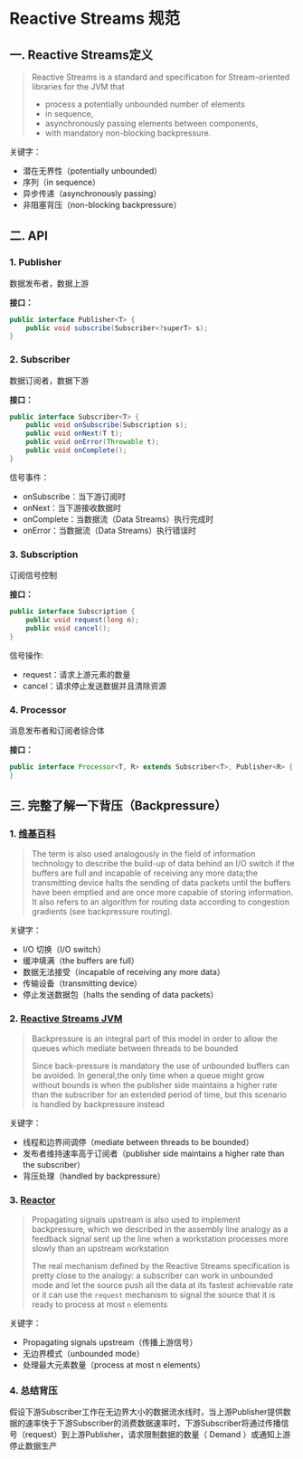 # Reactive Streams 规范

## 一. Reactive Streams定义
>Reactive Streams is a standard and specification for Stream-oriented libraries for the JVM that
> * process a potentially unbounded number of elements
> * in sequence,
> * asynchronously passing elements between components,
> * with mandatory non-blocking backpressure.

关键字：
* 潜在无界性（potentially unbounded）
* 序列（in sequence）
* 异步传递（asynchronously passing）
* 非阻塞背压（non-blocking backpressure）

## 二. API
### 1. Publisher
数据发布者，数据上游

**接口：**
```java
public interface Publisher<T> {
    public void subscribe(Subscriber<?superT> s);
}
```

### 2. Subscriber
数据订阅者，数据下游

**接口：**
```java
public interface Subscriber<T> {
    public void onSubscribe(Subscription s);
    public void onNext(T t);
    public void onError(Throwable t);
    public void onComplete();
}
```
信号事件：
* onSubscribe：当下游订阅时
* onNext：当下游接收数据时
* onComplete：当数据流（Data Streams）执行完成时
* onError：当数据流（Data Streams）执行错误时

### 3. Subscription
订阅信号控制

**接口：**
```java
public interface Subscription {
    public void request(long n);
    public void cancel();
}
```

信号操作:
* request：请求上游元素的数量
* cancel：请求停止发送数据并且清除资源

### 4. Processor
消息发布者和订阅者综合体

**接口：**
```java
public interface Processor<T, R> extends Subscriber<T>, Publisher<R> {
}
```

## 三. 完整了解一下背压（Backpressure）
### 1. [维基百科](https://en.wikipedia.org/wiki/Back_pressure)
> The term is also used analogously in the field of information technology to describe the build-up of data behind an I/O switch if the buffers are full and incapable of receiving any more data;the transmitting device halts the sending of data packets until the buffers have been emptied and are once more capable of storing information. It also refers to an algorithm for routing data according to congestion gradients (see backpressure routing).

关键字：
* I/O 切换（I/O switch）
* 缓冲填满（the buffers are full）
* 数据无法接受（incapable of receiving any more data）
* 传输设备（transmitting device）
* 停止发送数据包（halts the sending of data packets）

### 2. [Reactive Streams JVM](https://github.com/reactive-streams/reactive-streams-jvm#subscriber-controlled-queue-bounds)
> Backpressure is an integral part of this model in order to allow the queues which mediate between threads to be bounded
> 
> Since back-pressure is mandatory the use of unbounded buffers can be avoided. In general,the only time when a queue might grow without bounds is when the publisher side maintains a higher rate than the subscriber for an extended period of time, but this scenario is handled by backpressure instead

关键字：
* 线程和边界间调停（mediate between threads to be bounded）
* 发布者维持速率高于订阅者（publisher side maintains a higher rate than the subscriber）
* 背压处理（handled by backpressure）

### 3. [Reactor](http://projectreactor.io/docs/core/release/reference/#reactive.backpressure)
> Propagating signals upstream is also used to implement backpressure, which we described in the assembly line analogy as a feedback signal sent up the line when a workstation processes more slowly than an upstream workstation
> 
> The real mechanism defined by the Reactive Streams specification is pretty close to the analogy: a subscriber can work in unbounded mode and let the source push all the data at its fastest achievable rate or it can use the `request` mechanism to signal the source that it is ready to process at most `n` elements

关键字：
* Propagating signals upstream（传播上游信号）
* 无边界模式（unbounded mode）
* 处理最大元素数量（process at most n elements）

### 4. 总结背压
假设下游Subscriber工作在无边界大小的数据流水线时，当上游Publisher提供数据的速率快于下游Subscriber的消费数据速率时，下游Subscriber将通过传播信号（request）到上游Publisher，请求限制数据的数量（ Demand ）或通知上游停止数据生产



